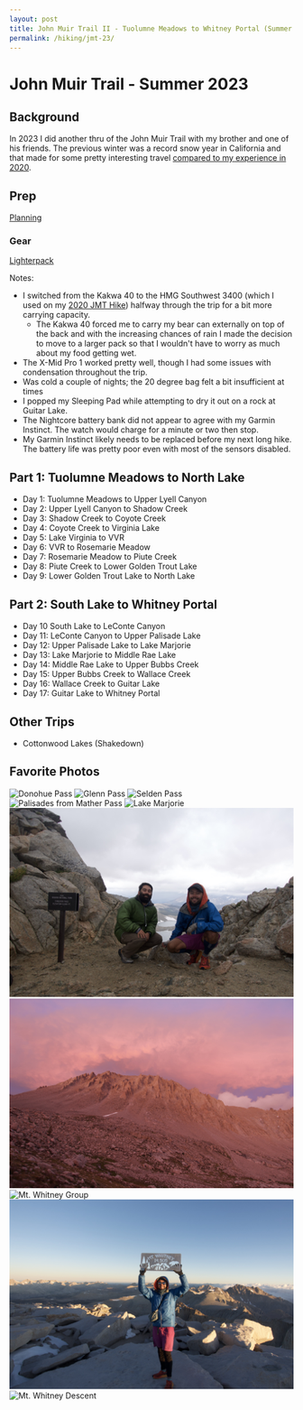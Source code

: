 ```yaml
---
layout: post
title: John Muir Trail II - Tuolumne Meadows to Whitney Portal (Summer 2023)
permalink: /hiking/jmt-23/
---
```


# John Muir Trail - Summer 2023

## Background
In 2023 I did another thru of the John Muir Trail with my brother and one of his friends. The previous winter was a record snow year in California and that made for some pretty interesting travel [compared to my experience in 2020](/hiking/jmt-20/).

## Prep
[Planning](/hiking/jmt-2023-planning)

### Gear
[Lighterpack](https://lighterpack.com/r/i0cune) 

Notes: 
- I switched from the Kakwa 40 to the HMG Southwest 3400 (which I used on my [2020 JMT Hike](/hiking/jmt-20/)) halfway through the trip for a bit more carrying capacity. 
  - The Kakwa 40 forced me to carry my bear can externally on top of the back and with the increasing chances of rain I made the decision to move to a larger pack so that I wouldn't have to worry as much about my food getting wet.
- The X-Mid Pro 1 worked pretty well, though I had some issues with condensation throughout the trip.
- Was cold a couple of nights; the 20 degree bag felt a bit insufficient at times
- I popped my Sleeping Pad while attempting to dry it out on a rock at Guitar Lake. 
- The Nightcore battery bank did not appear to agree with my Garmin Instinct. The watch would charge for a minute or two then stop.
- My Garmin Instinct likely needs to be replaced before my next long hike. The battery life was pretty poor even with most of the sensors disabled.

## Part 1: Tuolumne Meadows to North Lake
- Day 1: Tuolumne Meadows to Upper Lyell Canyon
- Day 2: Upper Lyell Canyon to Shadow Creek
- Day 3: Shadow Creek to Coyote Creek
- Day 4: Coyote Creek to Virginia Lake
- Day 5: Lake Virginia to VVR
- Day 6: VVR to Rosemarie Meadow
- Day 7: Rosemarie Meadow to Piute Creek
- Day 8: Piute Creek to Lower Golden Trout Lake
- Day 9: Lower Golden Trout Lake to North Lake

## Part 2: South Lake to Whitney Portal
- Day 10 South Lake to LeConte Canyon
- Day 11: LeConte Canyon to Upper Palisade Lake
- Day 12: Upper Palisade Lake to Lake Marjorie
- Day 13: Lake Marjorie to Middle Rae Lake
- Day 14: Middle Rae Lake to Upper Bubbs Creek
- Day 15: Upper Bubbs Creek to Wallace Creek
- Day 16: Wallace Creek to Guitar Lake
- Day 17: Guitar Lake to Whitney Portal

## Other Trips
- Cottonwood Lakes (Shakedown)

## Favorite Photos

![Donohue Pass](/assets/jmt-2023/donohue-pass.jpeg)
![Glenn Pass](/assets/jmt-2023/glenn-pass.jpeg)
![Selden Pass](/assets/jmt-2023/selden-pass.jpeg)
![Palisades from Mather Pass](/assets/jmt-2023/palisades.jpeg)
![Lake Marjorie](/assets/jmt-2023/lake-marjorie.jpeg)
![Forester Pass](/assets/jmt-2023/forester-pass.jpeg)
![Mt. Whitney Back](/assets/jmt-2023/whitney-back.jpeg)
![Mt. Whitney Group](/assets/jmt-2023/whitney-group.jpeg)
![Mt. Whitney Top](/assets/jmt-2023/whitney-top.jpeg)
![Mt. Whitney Descent](/assets/jmt-2023/whitney-descent.jpeg)
